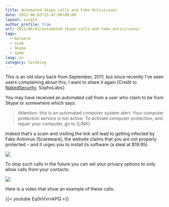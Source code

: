 ```yaml
---
title: Automated Skype calls and Fake Antiviruses
date: 2012-06-03T15:47:00+00:00
layout: single
author_profile: true
url: 2012/06/03/automated-skype-calls-and-fake-antiviruses/
tags:
  - malware
  - scam
  - Skype
  - spam
lang: en
category: techblog
---
```

This is an old story back from September, 2011, but since recently I’ve seen users complaining about this, I want to share it again [Credit to [NakedSecurity](http://nakedsecurity.sophos.com/2011/09/19/automated-skype-calls-spread-fake-anti-virus-warning-video), SophoLabs]:

You may have received an automated call from a user who claim to be from Skype or somewhere which says:

> Attention: this is an automated computer system alert. Your computer protection service is not active. To activate computer protection, and repair your computer, go to [LINK]

Indeed that’s a scam and visiting the link will lead to getting infected by Fake Antivirus (Scareware), the website claims that you are not properly protected &#8211; and it urges you to install its software (a steal at $19.95).

![](http://lh5.ggpht.com/-WfDVruwZxq0/T8t_yEzZlpI/AAAAAAAAGMA/dcNqrQ0VIh4/s1600-h/sos-2%25255B4%25255D.jpg)

To stop such calls in the future you can set your privacy options to only allow calls from your contacts:

![](http://lh3.ggpht.com/-WVWRRClwvOM/T8t_44e8aqI/AAAAAAAAGMQ/-pAaktpnjG4/s1600-h/Skype-Privacy%25255B4%25255D.jpg)

Here is a video that show an example of these calls:

{{< youtube Eq0nVvrvkPQ >}}
